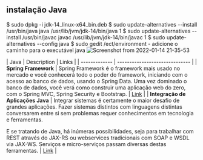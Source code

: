 ## instalação Java
$ sudo dpkg -i jdk-14_linux-x64_bin.deb
$ sudo update-alternatives --install /usr/bin/java java /usr/lib/jvm/jdk-14/bin/java 1
$ sudo update-alternatives --install /usr/bin/javac javac /usr/lib/jvm/jdk-14/bin/javac 1
$ sudo update-alternatives --config java
$ sudo gedit /ect/environment - adicione o caminho para o executável java
![Screenshot from 2022-01-14 21-35-53](https://user-images.githubusercontent.com/69876788/149601569-8e1a32a4-9eb5-4e3f-891a-a9890ebdd9c5.png)




| Java | Description | Links |
| ------------- | ------------------------------ |
| **Spring Framework** |  Spring Framework é o framework mais usado no mercado e você conhecerá todo o poder do framework, iniciando com o acesso ao banco de dados, usando o Spring Data. Uma vez dominado o banco de dados, você verá como construir uma aplicação web do zero, com o Spring MVC, Spring Security e Bootstrap. | [Link]("https://github.com/Leo3965/Java") |
| **Integração de Aplicações Java** | Integrar sistemas é certamente o maior desafio de grandes aplicações. Fazer sistemas distintos com linguagens distintas conversarem entre si sem problemas requer conhecimentos em tecnologia e ferramentas.

E se tratando de Java, há inúmeras possibilidades, seja para trabalhar com REST através do JAX-RS ou webservices tradicionais com SOAP e WSDL via JAX-WS. Serviços e micro-serviços passam diversas destas ferramentas. | [Link]("https://github.com/Leo3965/Java") |
